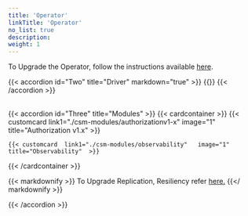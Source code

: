 ```yaml
---
title: 'Operator'
linkTitle: 'Operator'
no_list: true
description:
weight: 1
---
```


To Upgrade the Operator, follow the instructions available
[here](../../../operator/upgrade.md).

{{< accordion id="Two" title="Driver" markdown="true" >}}
{{<include file="content/docs/getting-started/upgrade/operator/driver_upgrade.md" hideClasses="1,2,3,5">}}
{{< /accordion >}}

<br>
{{< accordion id="Three" title="Modules"  >}}
{{< cardcontainer >}}
    {{< customcard link1="./csm-modules/authorizationv1-x"  image="1" title="Authorization v1.x" >}}

    {{< customcard  link1="./csm-modules/observability"   image="1" title="Observability"  >}}

{{< /cardcontainer >}}

{{< markdownify >}} To Upgrade Replication, Resiliency refer
[here.](https://infohub.delltechnologies.com/en-us/p/best-practices-for-deployment-and-life-cycle-management-of-dell-csm-modules-1/#:~:text=Upgrades%20with%20Operator)
{{</ markdownify >}}

{{< /accordion >}}
